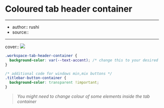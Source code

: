 

# Coloured tab header container

---

- author:: rushi
- source::

---

cover:: ![](https://i.imgur.com/oFWH7MM.png)

```css
.workspace-tab-header-container {
  background-color: var(--text-accent); /* change this to your desired colour */
}

/* additional code for windows min,mix buttons */
.titlebar-button-container {
  background-color: transparent !important;
}
```

> _You might need to change colour of some elements inside the tab container_
